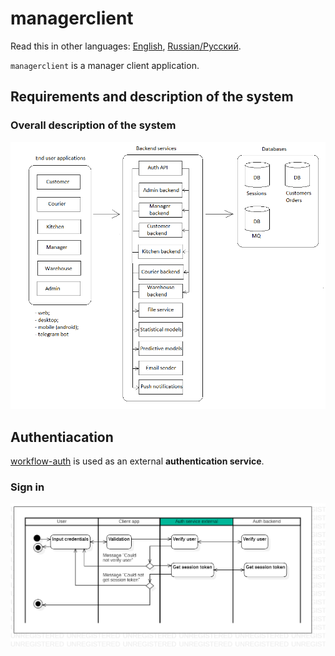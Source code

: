 # managerclient

Read this in other languages: [English](managerclient.md), [Russian/Русский](managerclient.ru.md). 

`managerclient` is a manager client application.

## Requirements and description of the system

### Overall description of the system 

![system_overall](../img/system_overall.png)

## Authentiacation 

[workflow-auth](https://github.com/alexeysp11/workflow-auth) is used as an external **authentication service**.

### Sign in

![flowchart-signin](https://github.com/alexeysp11/workflow-auth/raw/main/docs/img/flowchart-signin.png)
